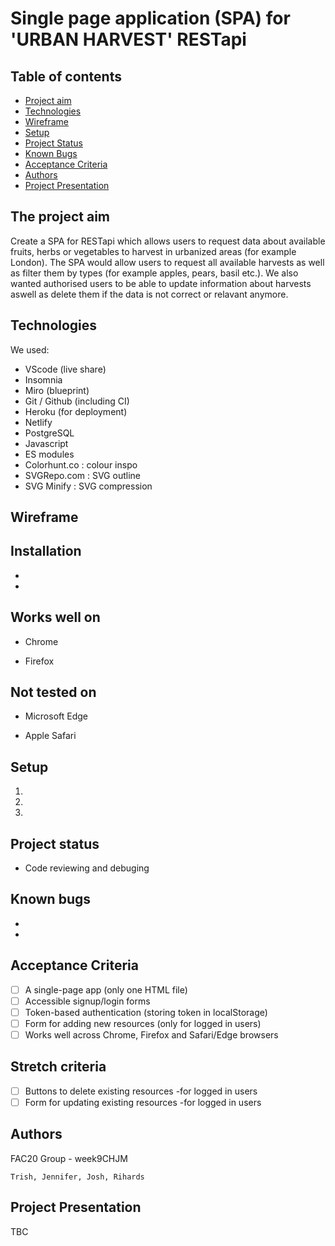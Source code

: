 # Single page application (SPA) for 'URBAN HARVEST' RESTapi

## Table of contents
* [Project aim](#The-projects-aim)
* [Technologies](#Technologies)
* [Wireframe](#Wireframe)
* [Setup](#setup)
* [Project Status](#Project-status)
* [Known Bugs](#Known-bugs)
* [Acceptance Criteria](#Acceptance-criteria)
* [Authors](#Authors)
* [Project Presentation](#Project-presentation)


## The project aim

Create a SPA for RESTapi which allows users to request data about available fruits, herbs or vegetables to harvest in urbanized areas (for example London).
The SPA would allow users to request all available harvests as well as filter them by types (for example apples, pears, basil etc.).
We also wanted authorised users to be able to update information about harvests aswell as delete them if the data is not correct or relavant anymore.

## Technologies 

We used: 

- VScode (live share)
- Insomnia
- Miro (blueprint)
- Git / Github (including CI)
- Heroku (for deployment)
- Netlify
- PostgreSQL
- Javascript
- ES modules
- Colorhunt.co : colour inspo
- SVGRepo.com : SVG outline 
- SVG Minify : SVG compression

## Wireframe 

[](https://miro.com/app/board/o9J_klqCevs=/) 

## Installation
 
 - 
 - 
 
## Works well on

- Chrome

- Firefox

## Not tested on

- Microsoft Edge

- Apple Safari

## Setup

1.
2.
3.

## Project status

- Code reviewing and debuging

## Known bugs 

- 
-

## Acceptance Criteria

- [ ] A single-page app (only one HTML file)
- [ ] Accessible signup/login forms
- [ ] Token-based authentication (storing token in localStorage)
- [ ] Form for adding new resources (only for logged in users)
- [ ] Works well across Chrome, Firefox and Safari/Edge browsers

## Stretch criteria

- [ ] Buttons to delete existing resources -for logged in users
- [ ] Form for updating existing resources -for logged in users

## Authors
  
  FAC20 Group - week9CHJM

	Trish, Jennifer, Josh, Rihards
	
## Project Presentation

TBC

